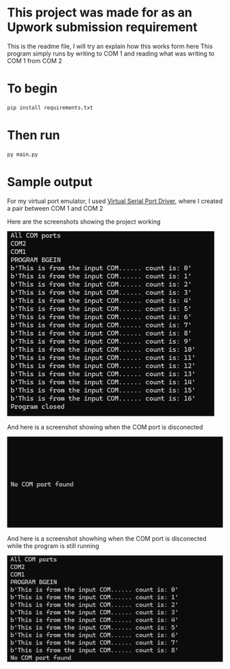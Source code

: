 # This project was made for as an Upwork submission requirement

This is the readme file, I will try an explain how this works form here
This program simply runs by writing to COM 1 and reading what was writing to COM 1 from COM 2

# To begin


``` bash
pip install requirements.txt
```


# Then run
```bash
py main.py
```


# Sample output

For my virtual port emulator, I used [Virtual Serial Port Driver](https://www.virtual-serial-port.org/), where I created a pair between COM 1 and COM 2

Here are the screenshots showing the project working

![This is the project working](./images/working.png)


And here is a screenshot showing when the COM port is disconected

![no availabel COM](./images/no_com.png)

And here is a screenshot showhing when the COM port is disconected while the program is still running

![working before COM  disconnect](./images/process_crash.png)